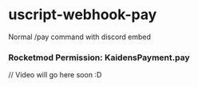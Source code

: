# uscript-webhook-pay
Normal /pay command with discord embed

### Rocketmod Permission: KaidensPayment.pay

// Video will go here soon :D
